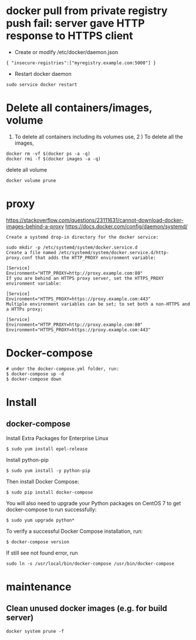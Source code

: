 # docker pull from private registry push fail: server gave HTTP response to HTTPS client 

* Create or modify /etc/docker/daemon.json
```
{ "insecure-registries":["myregistry.example.com:5000"] }
```
* Restart docker daemon 
```
sudo service docker restart
```

# Delete all containers/images, volume
1) To delete all containers including its volumes use,
2 ) To delete all the images,
```
docker rm -vf $(docker ps -a -q)
docker rmi -f $(docker images -a -q)
```

delete all volume
```
docker volume prune
```

# proxy
https://stackoverflow.com/questions/23111631/cannot-download-docker-images-behind-a-proxy
https://docs.docker.com/config/daemon/systemd/

```
Create a systemd drop-in directory for the docker service:

sudo mkdir -p /etc/systemd/system/docker.service.d
Create a file named /etc/systemd/system/docker.service.d/http-proxy.conf that adds the HTTP_PROXY environment variable:

[Service]
Environment="HTTP_PROXY=http://proxy.example.com:80"
If you are behind an HTTPS proxy server, set the HTTPS_PROXY environment variable:

[Service]
Environment="HTTPS_PROXY=https://proxy.example.com:443"
Multiple environment variables can be set; to set both a non-HTTPS and a HTTPs proxy;

[Service]
Environment="HTTP_PROXY=http://proxy.example.com:80"
Environment="HTTPS_PROXY=https://proxy.example.com:443"
```

# Docker-compose
```
# under the docker-compose.yml folder, run:
$ docker-compose up -d
$ docker-compose down
```

# Install
## docker-compose
Install Extra Packages for Enterprise Linux
```
$ sudo yum install epel-release
```
Install python-pip
```
$ sudo yum install -y python-pip
```
Then install Docker Compose:
```
$ sudo pip install docker-compose
```
You will also need to upgrade your Python packages on CentOS 7 to get docker-compose to run successfully:
```
$ sudo yum upgrade python*
```

To verify a successful Docker Compose installation, run:
```
$ docker-compose version
```

If still see not found error, run
```
sudo ln -s /usr/local/bin/docker-compose /usr/bin/docker-compose
```


# maintenance
## Clean unused docker images (e.g. for build server)
```
docker system prune -f
```
